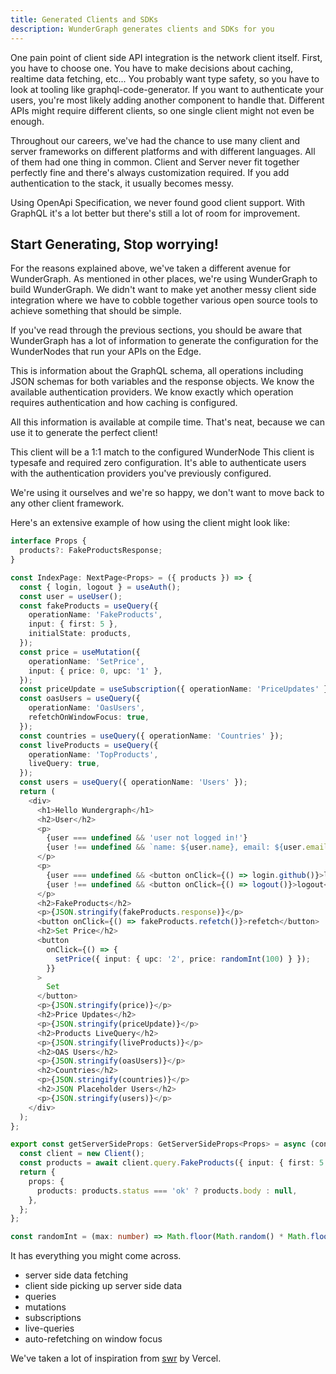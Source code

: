 ```yaml
---
title: Generated Clients and SDKs
description: WunderGraph generates clients and SDKs for you
---
```


One pain point of client side API integration is the network client itself.
First, you have to choose one.
You have to make decisions about caching, realtime data fetching, etc...
You probably want type safety, so you have to look at tooling like graphql-code-generator.
If you want to authenticate your users, you're most likely adding another component to handle that.
Different APIs might require different clients, so one single client might not even be enough.

Throughout our careers, we've had the chance to use many client and server frameworks on different platforms and with different languages.
All of them had one thing in common.
Client and Server never fit together perfectly fine and there's always customization required.
If you add authentication to the stack, it usually becomes messy.

Using OpenApi Specification, we never found good client support.
With GraphQL it's a lot better but there's still a lot of room for improvement.

## Start Generating, Stop worrying!

For the reasons explained above, we've taken a different avenue for WunderGraph.
As mentioned in other places, we're using WunderGraph to build WunderGraph.
We didn't want to make yet another messy client side integration where we have to cobble together various open source tools to achieve something that should be simple.

If you've read through the previous sections,
you should be aware that WunderGraph has a lot of information to generate the configuration for the WunderNodes that run your APIs on the Edge.

This is information about the GraphQL schema, all operations including JSON schemas for both variables and the response objects.
We know the available authentication providers.
We know exactly which operation requires authentication and how caching is configured.

All this information is available at compile time.
That's neat, because we can use it to generate the perfect client!

This client will be a 1:1 match to the configured WunderNode
This client is typesafe and required zero configuration.
It's able to authenticate users with the authentication providers you've previously configured.

We're using it ourselves and we're so happy, we don't want to move back to any other client framework.

Here's an extensive example of how using the client might look like:

```typescript jsx
interface Props {
  products?: FakeProductsResponse;
}

const IndexPage: NextPage<Props> = ({ products }) => {
  const { login, logout } = useAuth();
  const user = useUser();
  const fakeProducts = useQuery({
    operationName: 'FakeProducts',
    input: { first: 5 },
    initialState: products,
  });
  const price = useMutation({
    operationName: 'SetPrice',
    input: { price: 0, upc: '1' },
  });
  const priceUpdate = useSubscription({ operationName: 'PriceUpdates' });
  const oasUsers = useQuery({
    operationName: 'OasUsers',
    refetchOnWindowFocus: true,
  });
  const countries = useQuery({ operationName: 'Countries' });
  const liveProducts = useQuery({
    operationName: 'TopProducts',
    liveQuery: true,
  });
  const users = useQuery({ operationName: 'Users' });
  return (
    <div>
      <h1>Hello Wundergraph</h1>
      <h2>User</h2>
      <p>
        {user === undefined && 'user not logged in!'}
        {user !== undefined && `name: ${user.name}, email: ${user.email}`}
      </p>
      <p>
        {user === undefined && <button onClick={() => login.github()}>login</button>}
        {user !== undefined && <button onClick={() => logout()}>logout</button>}
      </p>
      <h2>FakeProducts</h2>
      <p>{JSON.stringify(fakeProducts.response)}</p>
      <button onClick={() => fakeProducts.refetch()}>refetch</button>
      <h2>Set Price</h2>
      <button
        onClick={() => {
          setPrice({ input: { upc: '2', price: randomInt(100) } });
        }}
      >
        Set
      </button>
      <p>{JSON.stringify(price)}</p>
      <h2>Price Updates</h2>
      <p>{JSON.stringify(priceUpdate)}</p>
      <h2>Products LiveQuery</h2>
      <p>{JSON.stringify(liveProducts)}</p>
      <h2>OAS Users</h2>
      <p>{JSON.stringify(oasUsers)}</p>
      <h2>Countries</h2>
      <p>{JSON.stringify(countries)}</p>
      <h2>JSON Placeholder Users</h2>
      <p>{JSON.stringify(users)}</p>
    </div>
  );
};

export const getServerSideProps: GetServerSideProps<Props> = async (context) => {
  const client = new Client();
  const products = await client.query.FakeProducts({ input: { first: 5 } });
  return {
    props: {
      products: products.status === 'ok' ? products.body : null,
    },
  };
};

const randomInt = (max: number) => Math.floor(Math.random() * Math.floor(max)) + 1;
```

It has everything you might come across.

- server side data fetching
- client side picking up server side data
- queries
- mutations
- subscriptions
- live-queries
- auto-refetching on window focus

We've taken a lot of inspiration from [swr](https://swr.vercel.app/) by Vercel.

